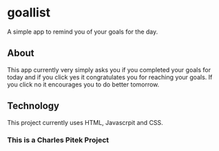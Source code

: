 # goallist
A simple app to remind you of your goals for the day.

## About
This app currently very simply asks you if you completed your goals for today and if you click yes it congratulates you for reaching your goals. If you click no it encourages you to do better tomorrow.

## Technology 
This project currently uses HTML, Javascrpit and CSS.

### This is a Charles Pitek Project
